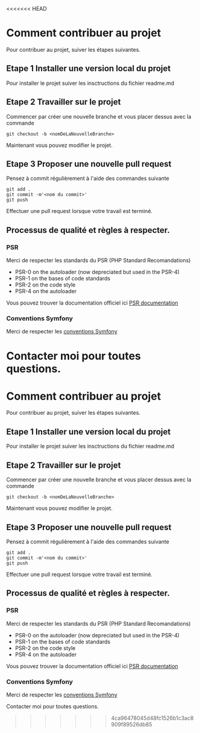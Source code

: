 <<<<<<< HEAD
# Comment contribuer au projet

Pour contribuer au projet, suiver les étapes suivantes.

## Etape 1 Installer une version local du projet

Pour installer le projet suiver les insctructions du fichier readme.md

## Etape 2 Travailler sur le projet

Commencer par créer une nouvelle branche et vous placer dessus avec la commande

	git checkout -b <nomDeLaNouvelleBranche>

Maintenant vous pouvez modifier le projet.

## Etape 3 Proposer une nouvelle pull request

Pensez à commit régulièrement à l'aide des commandes suivante

	git add .
	git commit -m'<nom du commit>'
	git push

Effectuer une pull request lorsque votre travail est terminé.

## Processus de qualité et règles à respecter.

### PSR

Merci de respecter les standards du PSR (PHP Standard Recomandations) 

* PSR-0 on the autoloader (now depreciated but used in the PSR-4)
* PSR-1 on the bases of code standards
* PSR-2 on the code style
* PSR-4 on the autoloader

Vous pouvez trouver la documentation officiel ici [PSR documentation](https://www.php-fig.org/psr/)

### Conventions Symfony
Merci de respecter les [conventions Symfony](https://symfony.com/doc/3.3/contributing/code/conventions.html)

Contacter moi pour toutes questions.
=======
# Comment contribuer au projet

Pour contribuer au projet, suiver les étapes suivantes.

## Etape 1 Installer une version local du projet

Pour installer le projet suiver les insctructions du fichier readme.md

## Etape 2 Travailler sur le projet

Commencer par créer une nouvelle branche et vous placer dessus avec la commande

	git checkout -b <nomDeLaNouvelleBranche>

Maintenant vous pouvez modifier le projet.

## Etape 3 Proposer une nouvelle pull request

Pensez à commit régulièrement à l'aide des commandes suivante

	git add .
	git commit -m'<nom du commit>'
	git push

Effectuer une pull request lorsque votre travail est terminé.

## Processus de qualité et règles à respecter.

### PSR

Merci de respecter les standards du PSR (PHP Standard Recomandations) 

* PSR-0 on the autoloader (now depreciated but used in the PSR-4)
* PSR-1 on the bases of code standards
* PSR-2 on the code style
* PSR-4 on the autoloader

Vous pouvez trouver la documentation officiel ici [PSR documentation](https://www.php-fig.org/psr/)

### Conventions Symfony
Merci de respecter les [conventions Symfony](https://symfony.com/doc/3.3/contributing/code/conventions.html)

Contacter moi pour toutes questions.
>>>>>>> 4ca96478045d48fc1526b1c3ac8909f89526db85
